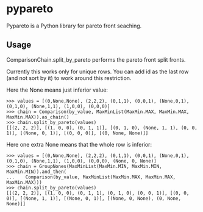 
# pypareto
Pypareto is a Python library for pareto front seaching.
## Usage
ComparisonChain.split_by_pareto performs the pareto front split fronts.

Currently this works only for unique rows. You can add id as the last row (and not sort by it) to work around this restriction.

Here the None means just inferior value:

    >>> values = [(0,None,None), (2,2,2), (0,1,1), (0,0,1), (None,0,1), (0,1,0), (None,1,1), (1,0,0), (0,0,0)]
    >>> chain = Comparison(by_value, MaxMinList(MaxMin.MAX, MaxMin.MAX, MaxMin.MAX)).as_chain()
    >>> chain.split_by_pareto(values)
    [[(2, 2, 2)], [(1, 0, 0), (0, 1, 1)], [(0, 1, 0), (None, 1, 1), (0, 0, 1)], [(None, 0, 1)], [(0, 0, 0)], [(0, None, None)]]

Here one extra None means that the whole row is inferior:

    >>> values = [(0,None,None), (2,2,2), (0,1,1), (0,0,1), (None,0,1), (0,1,0), (None,1,1), (1,0,0), (0,0,0), (None, 0, None)]
    >>> chain = GroupNones(MaxMinList(MaxMin.MIN, MaxMin.MIN, MaxMin.MIN)).and_then(
    ...    Comparison(by_value, MaxMinList(MaxMin.MAX, MaxMin.MAX, MaxMin.MAX)))
    >>> chain.split_by_pareto(values)
    [[(2, 2, 2)], [(1, 0, 0), (0, 1, 1), (0, 1, 0), (0, 0, 1)], [(0, 0, 0)], [(None, 1, 1)], [(None, 0, 1)], [(None, 0, None), (0, None, None)]]
